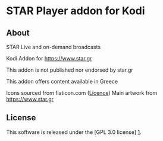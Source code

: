 
# STAR Player addon for Kodi

## About

STAR Live and on-demand broadcasts

Kodi Addon for https://www.star.gr

This addon is not published nor endorsed by star.gr

This addon offers content available in Greece

Icons sourced from flaticon.com ([Licence](https://file000.flaticon.com/downloads/license/license.pdf "Licence"))
Main artwork from https://www.star.gr

License
-------
This software is released under the [GPL 3.0 license] [1].

[1]: http://www.gnu.org/licenses/gpl-3.0.html